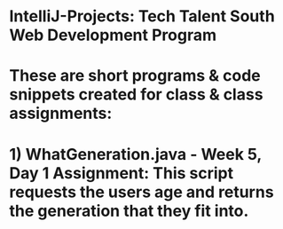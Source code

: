 # IntelliJ-Projects: Tech Talent South Web Development Program
# 
# These are short programs & code snippets created for class & class assignments:
#
# 1) WhatGeneration.java - Week 5, Day 1 Assignment: This script requests the users age and returns the generation that they fit into. 
#

